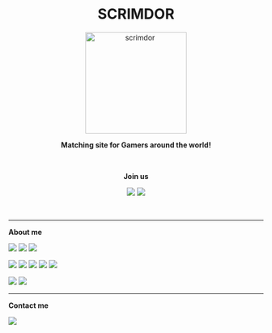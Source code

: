 <h1 align="center">SCRIMDOR</h1>
<p align="center">
 <a href="https://scrimdor.gg/" target="_blank"><img src="https://scrimdor.gg/image/default_original.png" alt="scrimdor" width="200" height="200"/></a>
 </p>
 <p align="center"><b>Matching site for Gamers around the world!</b></p>
 <br>
 <p align="center"><b>Join us</b></p>
 <p align="center">
  <a href="https://scrimdor.gg"><img src="https://img.shields.io/badge/SCRIMDOR-000000?style=flat-square&logo=ghostery&logoColor=white"/></a>
  <a href="https://discord.com/invite/FzKxq4XBUk"><img src="https://img.shields.io/badge/Discord-5865F2?style=flat-square&logo=discord&logoColor=white"/></a>
</p>

<br>
<hr>
 <p><b>About me</b></p>
 <p>
   <img src="https://img.shields.io/badge/Python-3776AB?style=flat-square&logo=python&logoColor=white"/>
   <img src="https://img.shields.io/badge/Javascript-F7DF1E?style=flat-square&logo=javascript&logoColor=white"/>
  <img src="https://img.shields.io/badge/C++-00599C?style=flat-square&logo=cplusplus&logoColor=white"/>
 </p>
 <p>
  <img src="https://img.shields.io/badge/Flask-000000?style=flat-square&logo=flask&logoColor=white"/>
  <img src="https://img.shields.io/badge/NodeJS-339933?style=flat-square&logo=node.js&logoColor=white"/>
  <img src="https://img.shields.io/badge/Nginx-009639?style=flat-square&logo=nginx&logoColor=white"/>
  <img src="https://img.shields.io/badge/Docker-2496ED?style=flat-square&logo=docker&logoColor=white"/>
  <img src="https://img.shields.io/badge/MYSQL-4479A1?style=flat-square&logo=mysql&logoColor=white"/>
 </p>
 <p>
  <img src="https://img.shields.io/badge/React-61DAFB?style=flat-square&logo=react&logoColor=white"/>
  <img src="https://img.shields.io/badge/jQuery-0769AD?style=flat-square&logo=jquery&logoColor=white"/>
 </p>
<hr>
<p><b>Contact me</b></p>
<p>
  <a href="mailto:romanceformoon1@gmail.com"><img src="https://img.shields.io/badge/romanceformoon1@gmail.com-EA4335?style=flat-square&logo=gmail&logoColor=white"/></a>
</p>
